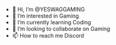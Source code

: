 - 👋 Hi, I’m @YESWAGGAMING
- 👀 I’m interested in Gaming
- 🌱 I’m currently learning Coding
- 💞️ I’m looking to collaborate on Gaming
- 📫 How to reach me Discord

<!---
YESWAGGAMING/YESWAGGAMING is a ✨ special ✨ repository because its `README.md` (this file) appears on your GitHub profile.
You can click the Preview link to take a look at your changes.
--->

